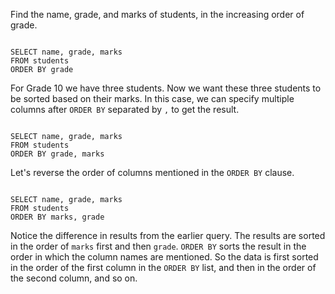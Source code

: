 Find the name, grade, and marks of students, in the increasing order of grade.

<Editor lang="sql" dbName="students1.db">
<code>
SELECT name, grade, marks
FROM students
ORDER BY grade
</code>
</Editor>

For Grade 10 we have three students. Now we want these three students to be sorted based on their marks.
In this case, we can specify multiple columns after `ORDER BY` separated by `,` to get the result.

<Editor lang="sql" dbName="students1.db">
<code>
SELECT name, grade, marks
FROM students
ORDER BY grade, marks
</code>
</Editor>

Let's reverse the order of columns mentioned in the `ORDER BY` clause.

<Editor lang="sql" dbName="students1.db">
<code>
SELECT name, grade, marks
FROM students
ORDER BY marks, grade
</code>
</Editor>

Notice the difference in results from the earlier query.
The results are sorted in the order of `marks` first and then `grade`.
`ORDER BY` sorts the result in the order in which the column names are mentioned. So the data is first sorted in the order of the first column in the `ORDER BY` list, and then in the order of the second column, and so on.
